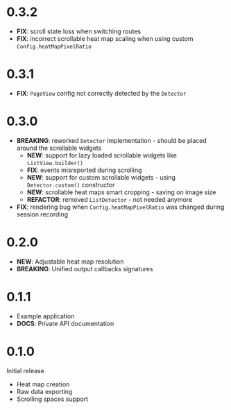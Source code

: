 # 0.3.2

- **FIX**: scroll state loss when switching routes
- **FIX**: incorrect scrollable heat map scaling when using custom `Config.heatMapPixelRatio`

# 0.3.1

- **FIX**: `PageView` config not correctly detected by the `Detector`

# 0.3.0

- **BREAKING**: reworked `Detector` implementation - should be placed around the scrollable widgets
  - **NEW**: support for lazy loaded scrollable widgets like `ListView.builder()`
  - **FIX**: events misreported during scrolling
  - **NEW**: support for custom scrollable widgets - using `Detector.custom()` constructor
  - **NEW**: scrollable heat maps smart cropping - saving on image size
  - **REFACTOR**: removed `ListDetector` - not needed anymore
- **FIX**: rendering bug when `Config.heatMapPixelRatio` was changed during session recording

# 0.2.0

- **NEW**: Adjustable heat map resolution
- **BREAKING**: Unified output callbacks signatures

# 0.1.1

- Example application
- **DOCS**: Private API documentation

# 0.1.0

Initial release

- Heat map creation
- Raw data exporting
- Scrolling spaces support
